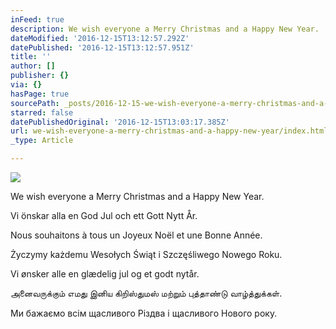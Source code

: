 ```yaml
---
inFeed: true
description: We wish everyone a Merry Christmas and a Happy New Year.
dateModified: '2016-12-15T13:12:57.292Z'
datePublished: '2016-12-15T13:12:57.951Z'
title: ''
author: []
publisher: {}
via: {}
hasPage: true
sourcePath: _posts/2016-12-15-we-wish-everyone-a-merry-christmas-and-a-happy-new-year.md
starred: false
datePublishedOriginal: '2016-12-15T13:03:17.385Z'
url: we-wish-everyone-a-merry-christmas-and-a-happy-new-year/index.html
_type: Article

---
```

![](https://the-grid-user-content.s3-us-west-2.amazonaws.com/db2c62ce-7cb7-4212-9efe-6e1a1ae97688.jpg)

We wish everyone a Merry Christmas and a Happy New Year.

Vi önskar alla en God Jul och ett Gott Nytt År.

Nous souhaitons à tous un Joyeux Noël et une Bonne Année.

Życzymy każdemu Wesołych Świąt i Szczęśliwego Nowego Roku.

Vi ønsker alle en glædelig jul og et godt nytår.

அனைவருக்கும் எமது இனிய கிறிஸ்துமஸ் மற்றும் புத்தாண்டு வாழ்த்துக்கள்.

Ми бажаємо всім щасливого Різдва і щасливого Нового року.